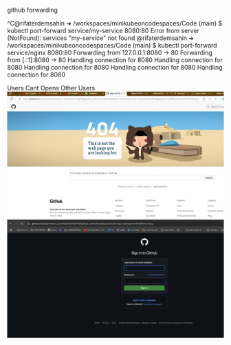 github forwarding

^C@rifaterdemsahin ➜ /workspaces/minikubeoncodespaces/Code (main) $ kubectl port-forward service/my-service 8080:80
Error from server (NotFound): services "my-service" not found
@rifaterdemsahin ➜ /workspaces/minikubeoncodespaces/Code (main) $ kubectl port-forward service/nginx 8080:80
Forwarding from 127.0.0.1:8080 -> 80
Forwarding from [::1]:8080 -> 80
Handling connection for 8080
Handling connection for 8080
Handling connection for 8080
Handling connection for 8080
Handling connection for 8080


Users Cant Opens Other Users
![alt text](/Resources/tuncer-cant-open.png)
![alt text](/Resources/Erdem-cant-open.png)
